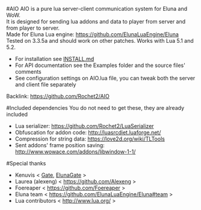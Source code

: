 #AIO
AIO is a pure lua server-client communication system for Eluna and WoW.  
It is designed for sending lua addons and data to player from server and from player to server.  
Made for Eluna Lua engine: https://github.com/ElunaLuaEngine/Eluna  
Tested on 3.3.5a and should work on other patches. Works with Lua 5.1 and 5.2.

- For installation see [INSTALL.md](INSTALL.md)
- For API documentation see the Examples folder and the source files' comments
- See configuration settings on AIO.lua file, you can tweak both the server and client file separately

Backlink: https://github.com/Rochet2/AIO

#Included dependencies
You do not need to get these, they are already included
- Lua serializer: https://github.com/Rochet2/LuaSerializer
- Obfuscation for addon code: http://luasrcdiet.luaforge.net/
- Compression for string data: https://love2d.org/wiki/TLTools
- Sent addons' frame position saving: http://www.wowace.com/addons/libwindow-1-1/

#Special thanks
- Kenuvis < [Gate](http://www.ac-web.org/forums/showthread.php?148415-LUA-Gate-Project), [ElunaGate](https://github.com/ElunaLuaEngine/ElunaGate) >
- Laurea (alexeng) < https://github.com/Alexeng >
- Foereaper < https://github.com/Foereaper >
- Eluna team < https://github.com/ElunaLuaEngine/Eluna#team >
- Lua contributors < http://www.lua.org/ >
